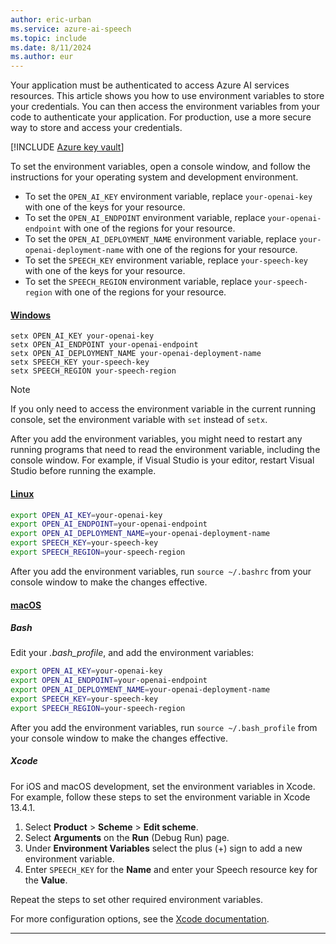 ```yaml
---
author: eric-urban
ms.service: azure-ai-speech
ms.topic: include
ms.date: 8/11/2024
ms.author: eur
---
```


Your application must be authenticated to access Azure AI services resources. This article shows you how to use environment variables to store your credentials. You can then access the environment variables from your code to authenticate your application. For production, use a more secure way to store and access your credentials. 

[!INCLUDE [Azure key vault](~/reusable-content/ce-skilling/azure/includes/ai-services/security/microsoft-entra-id-akv.md)]

To set the environment variables, open a console window, and follow the instructions for your operating system and development environment.

- To set the `OPEN_AI_KEY` environment variable, replace `your-openai-key` with one of the keys for your resource.
- To set the `OPEN_AI_ENDPOINT` environment variable, replace `your-openai-endpoint` with one of the regions for your resource.
- To set the `OPEN_AI_DEPLOYMENT_NAME` environment variable, replace `your-openai-deployment-name` with one of the regions for your resource.
- To set the `SPEECH_KEY` environment variable, replace `your-speech-key` with one of the keys for your resource.
- To set the `SPEECH_REGION` environment variable, replace `your-speech-region` with one of the regions for your resource.

#### [Windows](#tab/windows)

```console
setx OPEN_AI_KEY your-openai-key
setx OPEN_AI_ENDPOINT your-openai-endpoint
setx OPEN_AI_DEPLOYMENT_NAME your-openai-deployment-name
setx SPEECH_KEY your-speech-key
setx SPEECH_REGION your-speech-region
```

> [!NOTE]
> If you only need to access the environment variable in the current running console, set the environment variable with `set` instead of `setx`.

After you add the environment variables, you might need to restart any running programs that need to read the environment variable, including the console window. For example, if Visual Studio is your editor, restart Visual Studio before running the example.

#### [Linux](#tab/linux)

```bash
export OPEN_AI_KEY=your-openai-key
export OPEN_AI_ENDPOINT=your-openai-endpoint
export OPEN_AI_DEPLOYMENT_NAME=your-openai-deployment-name
export SPEECH_KEY=your-speech-key
export SPEECH_REGION=your-speech-region
```

After you add the environment variables, run `source ~/.bashrc` from your console window to make the changes effective.

#### [macOS](#tab/macos)
##### Bash

Edit your *.bash_profile*, and add the environment variables:

```bash
export OPEN_AI_KEY=your-openai-key
export OPEN_AI_ENDPOINT=your-openai-endpoint
export OPEN_AI_DEPLOYMENT_NAME=your-openai-deployment-name
export SPEECH_KEY=your-speech-key
export SPEECH_REGION=your-speech-region
```

After you add the environment variables, run `source ~/.bash_profile` from your console window to make the changes effective.

##### Xcode

For iOS and macOS development, set the environment variables in Xcode. For example, follow these steps to set the environment variable in Xcode 13.4.1.

1. Select **Product** > **Scheme** > **Edit scheme**.
1. Select **Arguments** on the **Run** (Debug Run) page.
1. Under **Environment Variables** select the plus (+) sign to add a new environment variable.
1. Enter `SPEECH_KEY` for the **Name** and enter your Speech resource key for the **Value**.

Repeat the steps to set other required environment variables.

For more configuration options, see the [Xcode documentation](https://help.apple.com/xcode/#/dev745c5c974).
***

